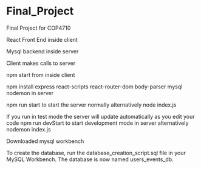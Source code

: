 # Final_Project
Final Project for COP4710

React Front End inside client 

Mysql backend inside server

Client makes calls to server

npm start from inside client

npm install express react-scripts react-router-dom body-parser mysql nodemon in server

npm run start to start the server normally
alternatively node index.js

If you run in test mode the server will update automatically as you edit your code
npm run devStart to start development mode in server
alternatively nodemon index.js

Downloaded mysql workbench

To create the database, run the database_creation_script.sql file in your MySQL Workbench.
The database is now named users_events_db.
